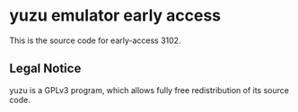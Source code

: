 yuzu emulator early access
=============

This is the source code for early-access 3102.

## Legal Notice

yuzu is a GPLv3 program, which allows fully free redistribution of its source code.